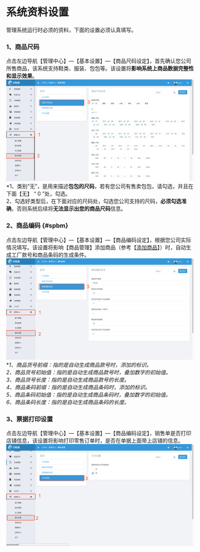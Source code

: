 # 系统资料设置

管理系统运行时必须的资料，下面的设置必须认真填写。

### 1、商品尺码

点击左边导航【管理中心】—【基本设置】—【商品尺码设定】，首先确认您公司所售商品，该系统支持鞋类、服装、包包等。该设置将**影响系统上商品数据完整性和显示效果**。![](/assets/glzx-jbsz-spcm.png)\*1、类别“无”，是用来描述**包包的尺码**，若有您公司有售卖包包，请勾选，并且在下面【无】 “ 0 ”处，勾选。  
  2、勾选好类型后，在下面对应的尺码处，勾选您公司支持的尺码，**必须勾选准确**，否则系统后续将**无法显示出您的商品尺码**信息。

### 2、商品编码 {#spbm}

点击左边导航【管理中心】—【基本设置】—【商品编码设定】，根据您公司实际情况填写。该设置将影响【商品管理】添加商品（参考【[添加商品](/shang-pin-guan-li/shang-pin.md)】）时，自动生成工厂款号和商品条码的生成条件。![](/assets/glzx-spbm.png)\*_1、商品货号前缀：指的是自动生成商品款号时，添加的标识。  
  2、商品货号初始值：指的是自动生成商品款号时，叠加数字的初始值。  
  3、商品货号长度：指的是自动生成商品款号的长度。  
  4、商品条码前缀：指的是自动生成商品条码时，添加的标识。  
  5、商品条码初始值：指的是自动生成商品条码时，叠加数字的初始值。  
  6、商品条码长度：指的是自动生成商品条码的长度。_

### 3、票据打印设置

点击左边导航【管理中心】—【基本设置】—【商品编码设定】，销售单是否打印店铺信息，该设置将影响打印零售订单时，是否在单据上面带上店铺的信息。![](/assets/glzx-jbsz-dyss.png)

